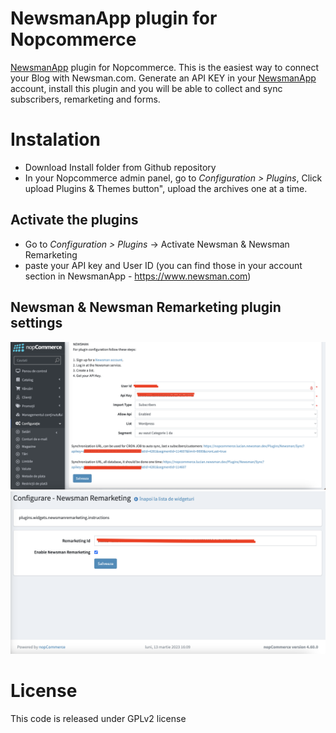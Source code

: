# NewsmanApp plugin for Nopcommerce
[NewsmanApp](https://www.newsman.com) plugin for Nopcommerce. This is the easiest way to connect your Blog with Newsman.com. Generate an API KEY in your [NewsmanApp](https://www.newsman.com) account, install this plugin and you will be able to collect and sync subscribers, remarketing and forms. 

# Instalation

- Download Install folder from Github repository
- In your Nopcommerce admin panel, go to *Configuration > Plugins*, Click upload Plugins & Themes button", upload the archives one at a time.

## Activate the plugins
- Go to *Configuration > Plugins* -> Activate Newsman & Newsman Remarketing
- paste your API key and User ID (you can find those in your account section in NewsmanApp - https://www.newsman.com)

## Newsman & Newsman Remarketing plugin settings
![image](https://github.com/Newsman/nopCommerce-NewsMAN/blob/main/Assets/newsman.png)
![image](https://github.com/Newsman/nopCommerce-NewsMAN/blob/main/Assets/newsmanremarketing.png)

# License

This code is released under GPLv2 license
